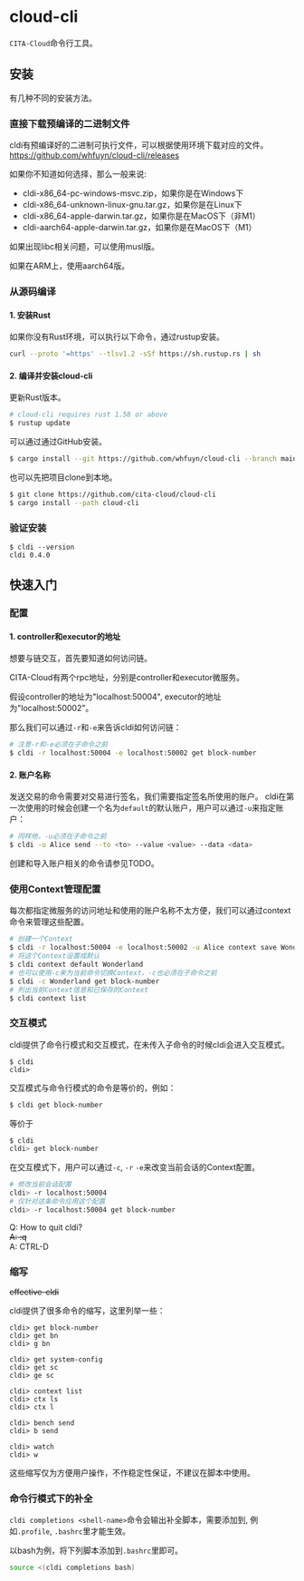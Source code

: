 # cloud-cli

`CITA-Cloud`命令行工具。

## 安装

有几种不同的安装方法。

### 直接下载预编译的二进制文件

cldi有预编译好的二进制可执行文件，可以根据使用环境下载对应的文件。
https://github.com/whfuyn/cloud-cli/releases

如果你不知道如何选择，那么一般来说:
- cldi-x86_64-pc-windows-msvc.zip，如果你是在Windows下
- cldi-x86_64-unknown-linux-gnu.tar.gz，如果你是在Linux下
- cldi-x86_64-apple-darwin.tar.gz，如果你是在MacOS下（非M1）
- cldi-aarch64-apple-darwin.tar.gz，如果你是在MacOS下（M1）

如果出现libc相关问题，可以使用musl版。

如果在ARM上，使用aarch64版。

### 从源码编译

#### 1. 安装Rust
如果你没有Rust环境，可以执行以下命令，通过rustup安装。
```bash
curl --proto '=https' --tlsv1.2 -sSf https://sh.rustup.rs | sh
```

#### 2. 编译并安装cloud-cli

更新Rust版本。
```bash
# cloud-cli requires rust 1.58 or above
$ rustup update
```

可以通过通过GitHub安装。

```bash
$ cargo install --git https://github.com/whfuyn/cloud-cli --branch main
```

也可以先把项目clone到本地。

```bash
$ git clone https://github.com/cita-cloud/cloud-cli
$ cargo install --path cloud-cli
```

### 验证安装
```plaintext
$ cldi --version
cldi 0.4.0
```

## 快速入门

### 配置
#### 1. controller和executor的地址

想要与链交互，首先要知道如何访问链。

CITA-Cloud有两个rpc地址，分别是controller和executor微服务。

假设controller的地址为"localhost:50004", executor的地址为"localhost:50002"。

那么我们可以通过`-r`和`-e`来告诉cldi如何访问链：
```bash
# 注意-r和-e必须在子命令之前
$ cldi -r localhost:50004 -e localhost:50002 get block-number
```

#### 2. 账户名称

发送交易的命令需要对交易进行签名，我们需要指定签名所使用的账户。
cldi在第一次使用的时候会创建一个名为`default`的默认账户，用户可以通过`-u`来指定账户：
```bash
# 同样地，-u必须在子命令之前
$ cldi -u Alice send --to <to> --value <value> --data <data>
```
创建和导入账户相关的命令请参见TODO。

### 使用Context管理配置

每次都指定微服务的访问地址和使用的账户名称不太方便，我们可以通过context命令来管理这些配置。

```bash
# 创建一个Context
$ cldi -r localhost:50004 -e localhost:50002 -u Alice context save Wonderland
# 将这个Context设置成默认
$ cldi context default Wonderland
# 也可以使用-c来为当前命令切换Context，-c也必须在子命令之前
$ cldi -c Wonderland get block-number
# 列出当前Context信息和已保存的Context
$ cldi context list
```

### 交互模式

cldi提供了命令行模式和交互模式，在未传入子命令的时候cldi会进入交互模式。

```plaintext
$ cldi
cldi>
```

交互模式与命令行模式的命令是等价的，例如：
```bash
$ cldi get block-number
```
等价于
```bash
$ cldi
cldi> get block-number
```
在交互模式下，用户可以通过`-c`, `-r` `-e`来改变当前会话的Context配置。

```bash
# 修改当前会话配置
cldi> -r localhost:50004
# 仅针对这条命令应用这个配置
cldi> -r localhost:50004 get block-number
```

Q: How to quit cldi?<br>
<del>A: :q</del><br>
A: CTRL-D

### 缩写
<del>effective-cldi</del>

cldi提供了很多命令的缩写，这里列举一些：
```plaintext
cldi> get block-number
cldi> get bn
cldi> g bn

cldi> get system-config
cldi> get sc
cldi> ge sc

cldi> context list
cldi> ctx ls
cldi> ctx l

cldi> bench send
cldi> b send

cldi> watch
cldi> w
```

这些缩写仅为方便用户操作，不作稳定性保证，不建议在脚本中使用。

### 命令行模式下的补全

`cldi completions <shell-name>`命令会输出补全脚本，需要添加到, 例如`.profile`, `.bashrc`里才能生效。

以bash为例，将下列脚本添加到`.bashrc`里即可。
```bash
source <(cldi completions bash)
```
